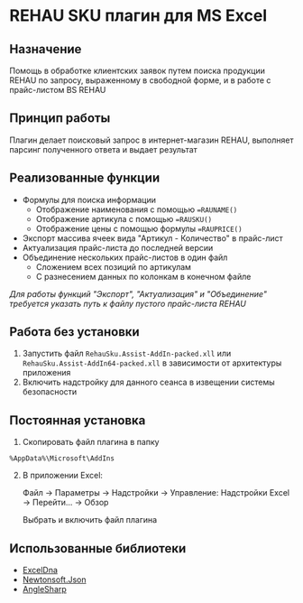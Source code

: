 # REHAU SKU плагин для MS Excel
## Назначение
Помощь в обработке клиентских заявок путем поиска продукции REHAU по запросу, выраженному в свободной форме, и в работе с прайс-листом BS REHAU

## Принцип работы
Плагин делает поисковый запрос в интернет-магазин REHAU, выполняет парсинг полученного ответа и выдает результат

## Реализованные функции
- Формулы для поиска информации 
    - Отображение наименования с помощью `=RAUNAME()`
    - Отображение артикула с помощью `=RAUSKU()`
    - Отображение цены с помощью формулы `=RAUPRICE()`
- Экспорт массива ячеек вида "Артикул - Количество" в прайс-лист
- Актуализация прайс-листа до последней версии
- Объединение нескольких прайс-листов в один файл
    - Сложением всех позиций по артикулам
    - С разнесением данных по колонкам в конечном файле

*Для работы функций "Экспорт", "Актуализация" и "Объединение" требуется указать путь к файлу пустого прайс-листа REHAU*

## Работа без установки
1. Запустить файл `RehauSku.Assist-AddIn-packed.xll` или `RehauSku.Assist-AddIn64-packed.xll` в зависимости от архитектуры приложения
2. Включить надстройку для данного сеанса в извещении системы безопасности

## Постоянная установка
1. Скопировать файл плагина в папку 
```
%AppData%\Microsoft\AddIns
```
2. В приложении Excel:

    Файл -> Параметры -> Надстройки -> 
    Управление: Надстройки Excel -> Перейти... -> Обзор

    Выбрать и включить файл плагина

## Использованные библиотеки
- [ExcelDna](https://github.com/Excel-DNA/ExcelDna)
- [Newtonsoft.Json](https://github.com/JamesNK/Newtonsoft.Json)
- [AngleSharp](https://github.com/AngleSharp/AngleSharp)
